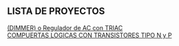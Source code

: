 ## LISTA DE PROYECTOS
[(DIMMER) o Regulador de AC con TRIAC](https://github.com/CZR312/proyectosdeelectronica/blob/main/(DIMMER)%20o%20Regulador%20de%20AC%20con%20TRIAC.md)  
[COMPUERTAS LOGICAS CON TRANSISTORES TIPO N y P](https://github.com/CZR312/proyectosdeelectronica/blob/main/COMPUERTAS%20LOGICAS%20CON%20TRANSISTORES%20TIPO%20N%20y%20P.md)

<!--
**CZR312/CZR312** is a ✨ _special_ ✨ repository because its `README.md` (this file) appears on your GitHub profile.

Here are some ideas to get you started:

- 🔭 I’m currently working on ...
- 🌱 I’m currently learning ...
- 👯 I’m looking to collaborate on ...
- 🤔 I’m looking for help with ...
- 💬 Ask me about ...
- 📫 How to reach me: ...
- 😄 Pronouns: ...
- ⚡ Fun fact: ...
-->
